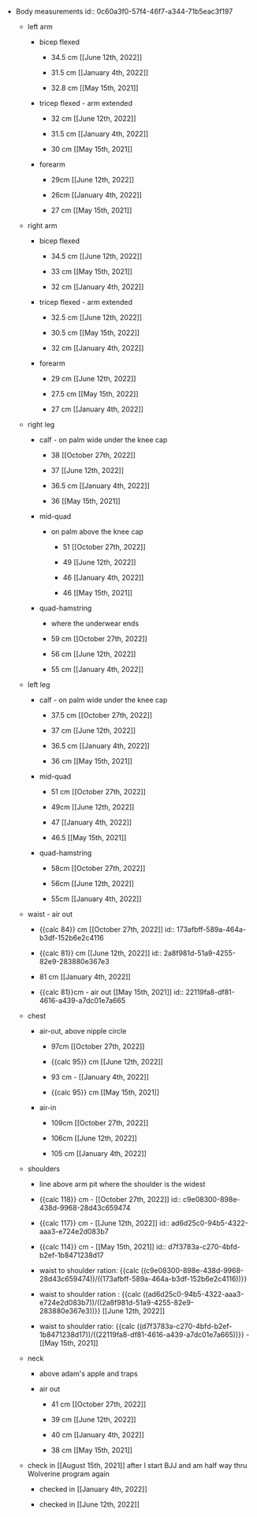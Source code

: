 - Body measurements
id:: 0c60a3f0-57f4-46f7-a344-71b5eac3f197
	 - left arm
		 - bicep flexed
			 - 34.5 cm [[June 12th, 2022]]

			 - 31.5 cm [[January 4th, 2022]]

			 - 32.8 cm [[May 15th, 2021]]

		 - tricep flexed - arm extended
			 - 32 cm [[June 12th, 2022]]

			 - 31.5 cm [[January 4th, 2022]]

			 - 30 cm [[May 15th, 2021]]

		 - forearm
			 - 29cm [[June 12th, 2022]]

			 - 26cm [[January 4th, 2022]]

			 - 27 cm [[May 15th, 2021]]

	 - right arm
		 - bicep flexed
			 - 34.5 cm [[June 12th, 2022]]

			 - 33 cm [[May 15th, 2021]]

			 - 32 cm [[January 4th, 2022]]

		 - tricep flexed - arm extended
			 - 32.5 cm [[June 12th, 2022]]

			 - 30.5 cm [[May 15th, 2022]]

			 - 32 cm [[January 4th, 2022]]

		 - forearm
			 - 29 cm [[June 12th, 2022]]

			 - 27.5 cm [[May 15th, 2022]]

			 - 27 cm [[January 4th, 2022]]

	 - right leg
		 - calf - on palm wide under the knee cap
			 - 38 [[October 27th, 2022]]

			 - 37 [[June 12th, 2022]]

			 - 36.5 cm [[January 4th, 2022]]

			 - 36 [[May 15th, 2021]]

		 - mid-quad
			 - on palm above the knee cap
				 - 51 [[October 27th, 2022]]

				 - 49 [[June 12th, 2022]]

				 - 46 [[January 4th, 2022]]

				 - 46 [[May 15th, 2021]]

		 - quad-hamstring
			 - where the underwear ends

			 - 59 cm [[October 27th, 2022]]

			 - 56 cm [[June 12th, 2022]]

			 - 55 cm [[January 4th, 2022]]

	 - left leg
		 - calf - on palm wide under the knee cap
			 - 37.5 cm [[October 27th, 2022]]

			 - 37 cm [[June 12th, 2022]]

			 - 36.5 cm [[January 4th, 2022]]

			 - 36 cm [[May 15th, 2021]]

		 - mid-quad
			 - 51 cm [[October 27th, 2022]]

			 - 49cm [[June 12th, 2022]]

			 - 47 [[January 4th, 2022]]

			 - 46.5 [[May 15th, 2021]]

		 - quad-hamstring
			 - 58cm [[October 27th, 2022]]

			 - 56cm [[June 12th, 2022]]

			 - 55cm [[January 4th, 2022]]

	 - waist - air out
		 - {{calc  84}} cm [[October 27th, 2022]]
id:: 173afbff-589a-464a-b3df-152b6e2c4116

		 - {{calc  81}} cm [[June 12th, 2022]]
id:: 2a8f981d-51a9-4255-82e9-283880e367e3

		 - 81 cm [[January 4th, 2022]]

		 - {{calc  81}}cm - air out [[May 15th, 2021]]
id:: 22119fa8-df81-4616-a439-a7dc01e7a665

	 - chest
		 - air-out, above nipple circle
			 - 97cm [[October 27th, 2022]]

			 - {{calc  95}} cm [[June 12th, 2022]]

			 - 93 cm - [[January 4th, 2022]]

			 - {{calc  95}} cm [[May 15th, 2021]]

		 - air-in
			 - 109cm [[October 27th, 2022]]

			 - 106cm [[June 12th, 2022]]

			 - 105 cm [[January 4th, 2022]]

	 - shoulders
		 - line above arm pit where the shoulder is the widest

		 - {{calc  118}} cm - [[October 27th, 2022]]
id:: c9e08300-898e-438d-9968-28d43c659474

		 - {{calc  117}} cm - [[June 12th, 2022]]
id:: ad6d25c0-94b5-4322-aaa3-e724e2d083b7

		 - {{calc  114}} cm - [[May 15th, 2021]]
id:: d7f3783a-c270-4bfd-b2ef-1b8471238d17

		 - waist to shoulder ration: {{calc  ((c9e08300-898e-438d-9968-28d43c659474))/((173afbff-589a-464a-b3df-152b6e2c4116))}}

		 - waist to shoulder ration : {{calc  ((ad6d25c0-94b5-4322-aaa3-e724e2d083b7))/((2a8f981d-51a9-4255-82e9-283880e367e3))}} [[June 12th, 2022]]

		 - waist to shoulder ratio: {{calc  ((d7f3783a-c270-4bfd-b2ef-1b8471238d17))/((22119fa8-df81-4616-a439-a7dc01e7a665))}} - [[May 15th, 2021]]

	 - neck
		 - above adam's apple and traps

		 - air out
			 - 41 cm [[October 27th, 2022]]

			 - 39 cm [[June 12th, 2022]]

			 - 40 cm [[January 4th, 2022]]

			 - 38 cm [[May 15th, 2021]]

	 - check in [[August 15th, 2021]] after I start BJJ and am half way thru Wolverine program again
		 - checked in [[January 4th, 2022]]

		 - checked in [[June 12th, 2022]]
